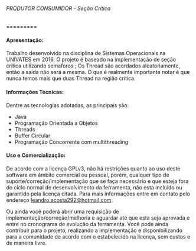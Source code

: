 ###### PRODUTOR CONSUMIDOR - Seção Crítica
=========

#### Apresentação:

Trabalho desenvolvido na disciplina de Sistemas Operacionais na UNIVATES em 2016.
O projeto é baseado na implementação de seção crítica utilizando semaforos ; 
Os Thread são acordados aleatoriamente, então a saída não será a mesma. 
O que é realmente importante notar é que nunca temos mais que duas Thread na região crítica.

#### Informações Técnicas:

Dentre as tecnologias adotadas, as principais são:

- Java
- Programação Orientada a Objetos
- Threads
- Buffer Circular
- Programação Concorrente com multithreading

#### Uso e Comercialização:

De acordo com a licença GPLv3, não há restrições quanto ao uso deste software em âmbito comercial ou pessoal, porém, qualquer tipo de suporte/correção/implementação que se faça necessário e que esteja fora do ciclo normal de desenvolvimento da ferramenta, não esta incluído ou garantido pela licença citada. 
Para mais informações entre em contato pelo endereço leandro.acosta292@hotmail.com.

Ou ainda você poderá abrir uma requisição de implementação/correção/melhoria e aguardar até que esta seja aprovada e entre no cronograma de evolução da ferramenta. Você pode ainda contribuir para o projeto, realizando a implementação e disponibilizando para a comunidade de acordo com o estabelecido na licença, sem custos e de maneira livre.

